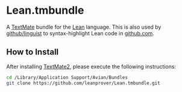 # Lean.tmbundle
A [TextMate](http://macromates.com) bundle for the [Lean](https://leanprover.github.io) language. 
This is also used by [github/linguist](https://github.com/github/linguist) to syntax-highlight Lean code in [github.com](http://github.com).

## How to Install

After installing [TextMate2](http://macromates.com/download), please execute the following instructions:

```bash
cd /Library/Application Support/Avian/Bundles
git clone https://github.com/leanprover/Lean.tmbundle.git
```
